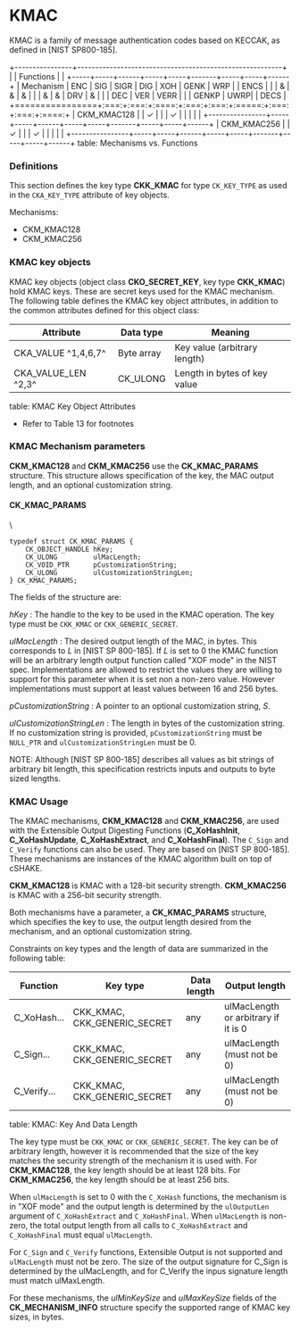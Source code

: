 # KMAC

KMAC is a family of message authentication codes based on KECCAK, as defined
in [NIST SP800-185].

+----------------+---------------------------------------------------------+
|                | Functions                                               |
|                +-----+-----+------+-----+-----+-------+-----+-----+------+
| Mechanism      | ENC | SIG | SIGR | DIG | XOH | GENK  | WRP |     | ENCS |
|                |  &  |  &  |  &   |     |     |   &   |  &  | DRV |  &   |
|                | DEC | VER | VERR |     |     | GENKP | UWRP|     | DECS |
+================+:===:+:===:+:====:+:===:+:===:+:=====:+:===:+:===:+:====:+
| CKM_KMAC128    |     |  ✓  |      |     |  ✓  |       |     |     |      |
+----------------+-----+-----+------+-----+-----+-------+-----+-----+------+
| CKM_KMAC256    |     |  ✓  |      |     |  ✓  |       |     |     |      |
+----------------+-----+-----+------+-----+-----+-------+-----+-----+------+
table: Mechanisms vs. Functions

### Definitions

This section defines the key type **CKK_KMAC** for type `CK_KEY_TYPE` as
used in the `CKA_KEY_TYPE` attribute of key objects.

Mechanisms:

- CKM_KMAC128
- CKM_KMAC256

### KMAC key objects

KMAC key objects (object class **CKO_SECRET_KEY**, key type **CKK_KMAC**)
hold KMAC keys. These are secret keys used for the KMAC mechanism. The
following table defines the KMAC key object attributes, in addition to the
common attributes defined for this object class:

| Attribute           | Data type  | Meaning                             |
|---------------------|------------|-------------------------------------|
| CKA_VALUE ^1,4,6,7^ | Byte array | Key value (arbitrary length)        |
| CKA_VALUE_LEN ^2,3^ | CK_ULONG   | Length in bytes of key value        |
table: KMAC Key Object Attributes

- Refer to Table 13 for footnotes

### KMAC Mechanism parameters

**CKM_KMAC128** and **CKM_KMAC256** use the **CK_KMAC_PARAMS** structure.
This structure allows specification of the key, the MAC output length, and
an optional customization string.

#### CK_KMAC_PARAMS
\

~~~{.c}
typedef struct CK_KMAC_PARAMS {
    CK_OBJECT_HANDLE hKey;
    CK_ULONG         ulMacLength;
    CK_VOID_PTR      pCustomizationString;
    CK_ULONG         ulCustomizationStringLen;
} CK_KMAC_PARAMS;
~~~

The fields of the structure are:

_hKey_
: The handle to the key to be used in the KMAC operation. The key
  type must be `CKK_KMAC` or `CKK_GENERIC_SECRET`.

_ulMacLength_
: The desired output length of the MAC, in bytes. This corresponds
  to *L* in [NIST SP 800-185]. If *L* is set to 0 the KMAC function
  will be an arbitrary length output function called "XOF mode" in the
  NIST spec. Implementations are allowed to restrict the values they
  are willing to support for this parameter when it is set non a
  non-zero value. However implementations must support at least values
  between 16 and 256 bytes.

_pCustomizationString_
: A pointer to an optional customization string, *S*.

_ulCustomizationStringLen_
: The length in bytes of the customization string.
  If no customization string is provided, `pCustomizationString` must be
  `NULL_PTR` and `ulCustomizationStringLen` must be 0.

NOTE: Although [NIST SP 800-185] describes all values as bit strings of
arbitrary bit length, this specification restricts inputs and outputs to
byte sized lengths.

### KMAC Usage

The KMAC mechanisms, **CKM_KMAC128** and **CKM_KMAC256**, are used with the
Extensible Output Digesting Functions (**C_XoHashInit**, **C_XoHashUpdate**,
**C_XoHashExtract**, and **C_XoHashFinal**). The `C_Sign` and `C_Verify`
functions can also be used. They are based on [NIST SP 800-185]. These
mechanisms are instances of the KMAC algorithm built on top of cSHAKE.

**CKM_KMAC128** is KMAC with a 128-bit security strength.
**CKM_KMAC256** is KMAC with a 256-bit security strength.

Both mechanisms have a parameter, a **CK_KMAC_PARAMS** structure, which
specifies the key to use, the output length desired from the mechanism, and
an optional customization string.

Constraints on key types and the length of data are summarized in the
following table:

| Function        | Key type                        | Data length | Output length                       |
|-----------------|---------------------------------|-------------|-------------------------------------|
| C_XoHash...     | CKK_KMAC, CKK_GENERIC_SECRET    | any         | ulMacLength or arbitrary if it is 0 |
| C_Sign...       | CKK_KMAC, CKK_GENERIC_SECRET    | any         | ulMacLength (must not be 0)         |
| C_Verify...     | CKK_KMAC, CKK_GENERIC_SECRET    | any         | ulMacLength (must not be 0)         |
table: KMAC: Key And Data Length

The key type must be `CKK_KMAC` or `CKK_GENERIC_SECRET`. The key can be of
arbitrary length, however it is recommended that the size of the key matches
the security strength of the mechanism it is used with. For **CKM_KMAC128**,
the key length should be at least 128 bits. For **CKM_KMAC256**, the key
length should be at least 256 bits.

When `ulMacLength` is set to 0 with the `C_XoHash` functions, the mechanism
is in "XOF mode" and the output length is determined by the `ulOutputLen`
argument of `C_XoHashExtract` and `C_XoHashFinal`. When `ulMacLength` is
non-zero, the total output length from all calls to `C_XoHashExtract` and
`C_XoHashFinal` must equal `ulMacLength`.

For `C_Sign` and `C_Verify` functions, Extensible Output is not supported and
`ulMacLength` must not be zero. The size of the output signature for C_Sign
is determined by the ulMacLength, and for C_Verify the inpus signature length
must match ulMaxLength.

For these mechanisms, the _ulMinKeySize_ and _ulMaxKeySize_ fields of the
**CK_MECHANISM_INFO** structure specify the supported range of KMAC key
sizes, in bytes.


